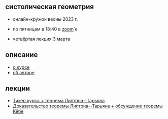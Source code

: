 ## систолическая геометрия

- онлайн-кружок весны 2023 г.

- по пятницам в 18:40 в [zoom](https://us06web.zoom.us/j/89148032937?pwd=aUNkNmd1eHUxTzd4a24wQ1VyUmVxQT09)'е

- четвёртая лекция 3 марта

<!-- .slide -->

## описание

- [о курсе]({{site.baseurl}}/intro)
- [об авторе]({{site.baseurl}}/about)

<!-- .slide vertical=true -->


## лекции

- [Тизер курса + теорема Липтона--Тарьяна]({{site.baseurl}}/lecture1)
- [Доказательство теоремы Липтона--Тарьяна + обсуждение теоремы Кёбе]({{site.baseurl}}/lecture2)
